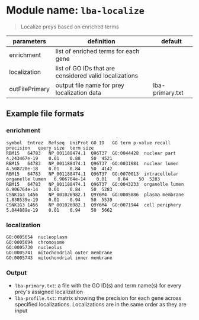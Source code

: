 # Module name: `lba-localize`

> Localize preys based on enriched terms

| parameters | definition | default |
|------------|------------|---------|
| enrichment | list of enriched terms for each gene | |
| localization | list of GO IDs that are considered valid localizations | |
| outFilePrimary | output file name for prey localization data | lba-primary.txt |

## Example file formats

### enrichment

```
symbol	Entrez	Refseq	UniProt	GO ID	GO term	p-value	recall	precision	query size	term size
RBM15	64783	NP_001188474.1	Q96T37	GO:0044428	nuclear part	4.243467e-19	0.01	0.88	50	4521
RBM15	64783	NP_001188474.1	Q96T37	GO:0031981	nuclear lumen	4.508720e-18	0.01	0.84	50	4142
RBM15	64783	NP_001188474.1	Q96T37	GO:0070013	intracellular organelle lumen	6.906764e-14	0.01	0.84	50	5283
RBM15	64783	NP_001188474.1	Q96T37	GO:0043233	organelle lumen	6.906764e-14	0.01	0.84	50	5283
CSNK1G3	1456	NP_001026982.1	Q9Y6M4	GO:0005886	plasma membrane	1.838539e-19	0.01	0.94	50	5539
CSNK1G3	1456	NP_001026982.1	Q9Y6M4	GO:0071944	cell periphery	5.044889e-19	0.01	0.94	50	5662
```

### localization
```
GO:0005654	nucleoplasm
GO:0005694	chromosome
GO:0005730	nucleolus
GO:0005741	mitochondrial outer membrane
GO:0005743	mitochondrial inner membrane
```

### Output
* `lba-primary.txt`: a file with the GO ID(s) and term name(s) for every prey's assigned localization
* `lba-profile.txt`: matrix showing the precision for each gene across specified localizations. Localizations are
in the same order as they are input